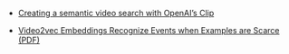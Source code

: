 

* [Creating a semantic video search with OpenAI’s Clip](https://anttihavanko.medium.com/creating-a-semantic-video-search-with-openais-clip-model-13ff14990fbd)

* [Video2vec Embeddings Recognize Events when Examples are Scarce (PDF)](https://www.qualcomm.com/content/dam/qcomm-martech/dm-assets/documents/video2vec_embeddings_recognize_events_when_examples_are_scarce_0.pdf)
